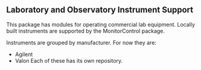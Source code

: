 ## Laboratory and Observatory Instrument Support

This package has modules for operating commercial lab equipment.  Locally built instruments are supported by the MonitorControl package.

Instruments are grouped by manufacturer.  For now they are:
* Agilent
* Valon
Each of these has its own repository.